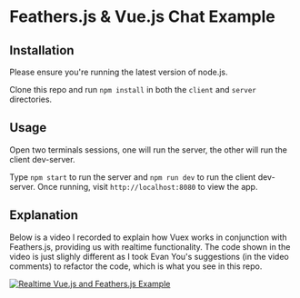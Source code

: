 # Feathers.js & Vue.js Chat Example

## Installation
Please ensure you're running the latest version of node.js.

Clone this repo and run `npm install` in both the `client` and `server` directories.

## Usage
Open two terminals sessions, one will run the server, the other will run the client dev-server.

Type `npm start` to run the server and `npm run dev` to run the client dev-server. Once running, visit `http://localhost:8080` to view the app.

## Explanation
Below is a video I recorded to explain how Vuex works in conjunction with Feathers.js, providing us with realtime functionality. The code shown in the video is just slighly different as I took Evan You's suggestions (in the video comments) to refactor the code, which is what you see in this repo.

[![Realtime Vue.js and Feathers.js Example](http://i.imgur.com/MhYLgxb.png)](https://www.youtube.com/watch?v=zbhYcxr5ldk "Realtime Vue.js and Feathers.js Example ")
